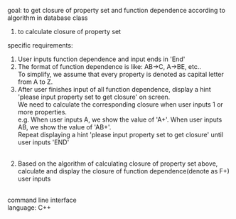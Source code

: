 goal: to get closure of property set and function dependence according to algorithm in database class  

1) to calculate closure of property set  

specific requirements:  
1. User inputs function dependence and input ends in 'End'  
2. The format of function dependence is like: AB->C, A->BE, etc..  
To simplify, we assume that every property is denoted as capital letter from A to Z.  
3. After user finishes input of all function dependence, display a hint 'please input property set to get closure' on screen.</br>
We need to calculate the corresponding closure when user inputs 1 or more properties.</br>
e.g. When user inputs A, we show the value of 'A+'. When user inputs AB, we show the value of 'AB+'.</br>
Repeat displaying a hint 'please input property set to get closure' until user inputs 'END'</br></br>

2) Based on the algorithm of calculating closure of property set above, calculate and display the closure of function dependence(denote as F+) user inputs</br></br>

command line interface</br>
language: C++</br>
